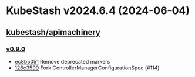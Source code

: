 # KubeStash v2024.6.4 (2024-06-04)


## [kubestash/apimachinery](https://github.com/kubestash/apimachinery)

### [v0.9.0](https://github.com/kubestash/apimachinery/releases/tag/v0.9.0)

- [ec8b5051](https://github.com/kubestash/apimachinery/commit/ec8b5051) Remove deprecated markers
- [126c3590](https://github.com/kubestash/apimachinery/commit/126c3590) Fork ControllerManagerConfigurationSpec (#114)



